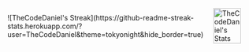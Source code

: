 
<div style="display: flex; align-items: center; gap: 20px;">
<!--   <img src="http://github-readme-streak-stats.herokuapp.com?user=TheCodeDaniel&theme=dark&background=000000" alt="GitHub Streak" style="width: 48%;"/> -->
<!--   <img src="https://raw.githubusercontent.com/TheCodeDaniel/TheCodeDaniel/output/snake.svg" alt="Snake animation" style="width: 48%;" /> -->
  ![TheCodeDaniel's Streak](https://github-readme-streak-stats.herokuapp.com/?user=TheCodeDaniel&theme=tokyonight&hide_border=true)
  <img src="https://github-readme-stats.vercel.app/api?username=TheCodeDaniel&theme=dark&show_icons=true&hide_border=true&count_private=true" alt="TheCodeDaniel's Stats" style="width: 48%;"/>
</div>







